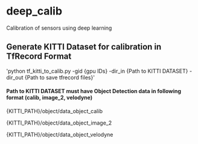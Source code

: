 # deep_calib
Calibration of sensors using deep learning

## Generate KITTI Dataset for calibration in TfRecord Format
  'python tf_kitti_to_calib.py -gid {gpu IDs} -dir_in {Path to KITTI DATASET} -dir_out {Path to save tfrecord files}'

#### Path to KITTI DATASET must have Object Detection data in following format (calib, image_2, velodyne)
  {KITTI_PATH}/object/data_object_calib
  
  {KITTI_PATH}/object/data_object_image_2
  
  {KITTI_PATH}/object/data_object_velodyne
